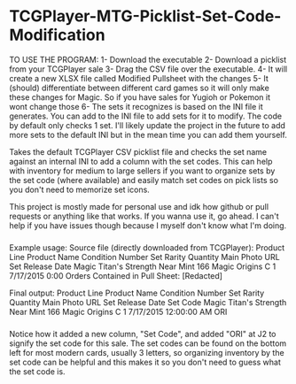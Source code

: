 # TCGPlayer-MTG-Picklist-Set-Code-Modification

TO USE THE PROGRAM:
1- Download the executable
2- Download a picklist from your TCGPlayer sale
3- Drag the CSV file over the executable. 
4- It will create a new XLSX file called Modified Pullsheet with the changes
5- It (should) differentiate between different card games so it will only make these changes for Magic. So if you have sales for Yugioh or Pokemon it wont change those
6- The sets it recognizes is based on the INI file it generates. You can add to the INI file to add sets for it to modify. The code by default only checks 1 set. I'll likely update the project in the future to add more sets to the default INI but in the mean time you can add them yourself.

Takes the default TCGPlayer CSV picklist file and checks the set name against an internal INI to add a column with the set codes. This can help with inventory for medium to large sellers if you want to organize sets by the set code (where available) and easily match set codes on pick lists so you don't need to memorize set icons.

This project is mostly made for personal use and idk how github or pull requests or anything like that works. If you wanna use it, go ahead. I can't help if you have issues though because I myself don't know what I'm doing. 

###
Example usage:
Source file (directly downloaded from TCGPlayer):
Product Line	Product Name	Condition	Number	Set	Rarity	Quantity	Main Photo URL	Set Release Date
Magic	Titan's Strength	Near Mint	166	Magic Origins	C	1		7/17/2015 0:00
Orders Contained in Pull Sheet:	[Redacted]

Final output:
Product Line	Product Name	Condition	Number	Set	Rarity	Quantity	Main Photo URL	Set Release Date	Set Code
Magic	Titan's Strength	Near Mint	166	Magic Origins	C	1		7/17/2015 12:00:00 AM	ORI
###

Notice how it added a new column, "Set Code", and added "ORI" at J2 to signify the set code for this sale. The set codes can be found on the bottom left for most modern cards, usually 3 letters, so organizing inventory by the set code can be helpful and this makes it so you don't need to guess what the set code is.


